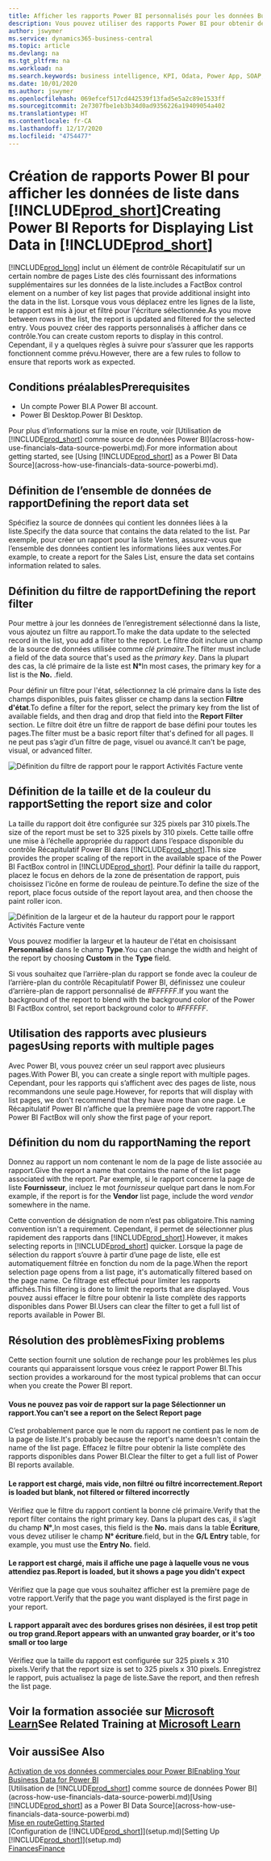 ```yaml
---
title: Afficher les rapports Power BI personnalisés pour les données Business Central | Microsoft Docs
description: Vous pouvez utiliser des rapports Power BI pour obtenir des informations supplémentaires sur les données dans les listes.
author: jswymer
ms.service: dynamics365-business-central
ms.topic: article
ms.devlang: na
ms.tgt_pltfrm: na
ms.workload: na
ms.search.keywords: business intelligence, KPI, Odata, Power App, SOAP, analysis
ms.date: 10/01/2020
ms.author: jswymer
ms.openlocfilehash: 069efcef517cd442539f13fad5e5a2c89e1533ff
ms.sourcegitcommit: 2e7307fbe1eb3b34d0ad9356226a19409054a402
ms.translationtype: HT
ms.contentlocale: fr-CA
ms.lasthandoff: 12/17/2020
ms.locfileid: "4754477"
---
```

# <a name="creating-power-bi-reports-for-displaying-list-data-in-prod_short"></a><span data-ttu-id="fc47e-103">Création de rapports Power BI pour afficher les données de liste dans [!INCLUDE[prod_short](includes/prod_short.md)]</span><span class="sxs-lookup"><span data-stu-id="fc47e-103">Creating Power BI Reports for Displaying List Data in [!INCLUDE[prod_short](includes/prod_short.md)]</span></span>

[!INCLUDE[prod_long](includes/prod_long.md)] <span data-ttu-id="fc47e-104">inclut un élément de contrôle Récapitulatif sur un certain nombre de pages Liste des clés fournissant des informations supplémentaires sur les données de la liste.</span><span class="sxs-lookup"><span data-stu-id="fc47e-104">includes a FactBox control element on a number of key list pages that provide additional insight into the data in the list.</span></span> <span data-ttu-id="fc47e-105">Lorsque vous vous déplacez entre les lignes de la liste, le rapport est mis à jour et filtré pour l'écriture sélectionnée.</span><span class="sxs-lookup"><span data-stu-id="fc47e-105">As you move between rows in the list, the report is updated and filtered for the selected entry.</span></span> <span data-ttu-id="fc47e-106">Vous pouvez créer des rapports personnalisés à afficher dans ce contrôle.</span><span class="sxs-lookup"><span data-stu-id="fc47e-106">You can create custom reports to display in this control.</span></span> <span data-ttu-id="fc47e-107">Cependant, il y a quelques règles à suivre pour s’assurer que les rapports fonctionnent comme prévu.</span><span class="sxs-lookup"><span data-stu-id="fc47e-107">However, there are a few rules to follow to ensure that reports work as expected.</span></span>  

## <a name="prerequisites"></a><span data-ttu-id="fc47e-108">Conditions préalables</span><span class="sxs-lookup"><span data-stu-id="fc47e-108">Prerequisites</span></span>

- <span data-ttu-id="fc47e-109">Un compte Power BI.</span><span class="sxs-lookup"><span data-stu-id="fc47e-109">A Power BI account.</span></span>
- <span data-ttu-id="fc47e-110">Power BI Desktop.</span><span class="sxs-lookup"><span data-stu-id="fc47e-110">Power BI Desktop.</span></span>

<span data-ttu-id="fc47e-111">Pour plus d’informations sur la mise en route, voir [Utilisation de [!INCLUDE[prod_short](includes/prod_short.md)] comme source de données Power BI](across-how-use-financials-data-source-powerbi.md).</span><span class="sxs-lookup"><span data-stu-id="fc47e-111">For more information about getting started, see [Using [!INCLUDE[prod_short](includes/prod_short.md)] as a Power BI Data Source](across-how-use-financials-data-source-powerbi.md).</span></span>

## <a name="defining-the-report-data-set"></a><span data-ttu-id="fc47e-112">Définition de l’ensemble de données de rapport</span><span class="sxs-lookup"><span data-stu-id="fc47e-112">Defining the report data set</span></span>

<span data-ttu-id="fc47e-113">Spécifiez la source de données qui contient les données liées à la liste.</span><span class="sxs-lookup"><span data-stu-id="fc47e-113">Specify the data source that contains the data related to the list.</span></span> <span data-ttu-id="fc47e-114">Par exemple, pour créer un rapport pour la liste Ventes, assurez-vous que l’ensemble des données contient les informations liées aux ventes.</span><span class="sxs-lookup"><span data-stu-id="fc47e-114">For example, to create a report for the Sales List, ensure the data set contains information related to sales.</span></span>  

## <a name="defining-the-report-filter"></a><span data-ttu-id="fc47e-115">Définition du filtre de rapport</span><span class="sxs-lookup"><span data-stu-id="fc47e-115">Defining the report filter</span></span>

<span data-ttu-id="fc47e-116">Pour mettre à jour les données de l’enregistrement sélectionné dans la liste, vous ajoutez un filtre au rapport.</span><span class="sxs-lookup"><span data-stu-id="fc47e-116">To make the data update to the selected record in the list, you add a filter to the report.</span></span> <span data-ttu-id="fc47e-117">Le filtre doit inclure un champ de la source de données utilisée comme *clé primaire*.</span><span class="sxs-lookup"><span data-stu-id="fc47e-117">The filter must include a field of the data source that's used as the *primary key*.</span></span> <span data-ttu-id="fc47e-118">Dans la plupart des cas, la clé primaire de la liste est **N°**</span><span class="sxs-lookup"><span data-stu-id="fc47e-118">In most cases, the primary key for a list is the **No.**</span></span> <span data-ttu-id="fc47e-119">.</span><span class="sxs-lookup"><span data-stu-id="fc47e-119">field.</span></span>

<span data-ttu-id="fc47e-120">Pour définir un filtre pour l'état, sélectionnez la clé primaire dans la liste des champs disponibles, puis faites glisser ce champ dans la section **Filtre d'état**.</span><span class="sxs-lookup"><span data-stu-id="fc47e-120">To define a filter for the report, select the primary key from the list of available fields, and then drag and drop that field into the **Report Filter** section.</span></span> <span data-ttu-id="fc47e-121">Le filtre doit être un filtre de rapport de base défini pour toutes les pages.</span><span class="sxs-lookup"><span data-stu-id="fc47e-121">The filter must be a basic report filter that's defined for all pages.</span></span> <span data-ttu-id="fc47e-122">Il ne peut pas s’agir d’un filtre de page, visuel ou avancé.</span><span class="sxs-lookup"><span data-stu-id="fc47e-122">It can't be page, visual, or advanced filter.</span></span>

![Définition du filtre de rapport pour le rapport Activités Facture vente](./media/across-how-use-powerbi-reports-factbox/financials-powerbi-report-filter-v3.png)

## <a name="setting-the-report-size-and-color"></a><span data-ttu-id="fc47e-124">Définition de la taille et de la couleur du rapport</span><span class="sxs-lookup"><span data-stu-id="fc47e-124">Setting the report size and color</span></span>

<span data-ttu-id="fc47e-125">La taille du rapport doit être configurée sur 325 pixels par 310 pixels.</span><span class="sxs-lookup"><span data-stu-id="fc47e-125">The size of the report must be set to 325 pixels by 310 pixels.</span></span> <span data-ttu-id="fc47e-126">Cette taille offre une mise à l’échelle appropriée du rapport dans l’espace disponible du contrôle Récapitulatif Power BI dans [!INCLUDE[prod_short](includes/prod_short.md)].</span><span class="sxs-lookup"><span data-stu-id="fc47e-126">This size provides the proper scaling of the report in the available space of the Power BI FactBox control in [!INCLUDE[prod_short](includes/prod_short.md)].</span></span> <span data-ttu-id="fc47e-127">Pour définir la taille du rapport, placez le focus en dehors de la zone de présentation de rapport, puis choisissez l'icône en forme de rouleau de peinture.</span><span class="sxs-lookup"><span data-stu-id="fc47e-127">To define the size of the report, place focus outside of the report layout area, and then choose the paint roller icon.</span></span>

![Définition de la largeur et de la hauteur du rapport pour le rapport Activités Facture vente](./media/across-how-use-powerbi-reports-factbox/financials-powerbi-report-sizing-v3.png)

<span data-ttu-id="fc47e-129">Vous pouvez modifier la largeur et la hauteur de l'état en choisissant **Personnalisé** dans le champ **Type**.</span><span class="sxs-lookup"><span data-stu-id="fc47e-129">You can change the width and height of the report by choosing **Custom** in the **Type** field.</span></span>

<span data-ttu-id="fc47e-130">Si vous souhaitez que l’arrière-plan du rapport se fonde avec la couleur de l’arrière-plan du contrôle Récapitulatif Power BI, définissez une couleur d’arrière-plan de rapport personnalisé de *#FFFFFF*.</span><span class="sxs-lookup"><span data-stu-id="fc47e-130">If you want the background of the report to blend with the background color of the Power BI FactBox control, set report background color to *#FFFFFF*.</span></span> 

## <a name="using-reports-with-multiple-pages"></a><span data-ttu-id="fc47e-131">Utilisation des rapports avec plusieurs pages</span><span class="sxs-lookup"><span data-stu-id="fc47e-131">Using reports with multiple pages</span></span>

<span data-ttu-id="fc47e-132">Avec Power BI, vous pouvez créer un seul rapport avec plusieurs pages.</span><span class="sxs-lookup"><span data-stu-id="fc47e-132">With Power BI, you can create a single report with multiple pages.</span></span> <span data-ttu-id="fc47e-133">Cependant, pour les rapports qui s’affichent avec des pages de liste, nous recommandons une seule page.</span><span class="sxs-lookup"><span data-stu-id="fc47e-133">However, for reports that will display with list pages, we don't recommend that they have more than one page.</span></span> <span data-ttu-id="fc47e-134">Le Récapitulatif Power BI n’affiche que la première page de votre rapport.</span><span class="sxs-lookup"><span data-stu-id="fc47e-134">The Power BI FactBox will only show the first page of your report.</span></span>

## <a name="naming-the-report"></a><span data-ttu-id="fc47e-135">Définition du nom du rapport</span><span class="sxs-lookup"><span data-stu-id="fc47e-135">Naming the report</span></span>

<span data-ttu-id="fc47e-136">Donnez au rapport un nom contenant le nom de la page de liste associée au rapport.</span><span class="sxs-lookup"><span data-stu-id="fc47e-136">Give the report a name that contains the name of the list page associated with the report.</span></span> <span data-ttu-id="fc47e-137">Par exemple, si le rapport concerne la page de liste **Fournisseur**, incluez le mot *fournisseur* quelque part dans le nom.</span><span class="sxs-lookup"><span data-stu-id="fc47e-137">For example, if the report is for the **Vendor** list page, include the word *vendor* somewhere in the name.</span></span>  

<span data-ttu-id="fc47e-138">Cette convention de désignation de nom n’est pas obligatoire.</span><span class="sxs-lookup"><span data-stu-id="fc47e-138">This naming convention isn't a requirement.</span></span> <span data-ttu-id="fc47e-139">Cependant, il permet de sélectionner plus rapidement des rapports dans [!INCLUDE[prod_short](includes/prod_short.md)].</span><span class="sxs-lookup"><span data-stu-id="fc47e-139">However, it makes selecting reports in [!INCLUDE[prod_short](includes/prod_short.md)] quicker.</span></span> <span data-ttu-id="fc47e-140">Lorsque la page de sélection du rapport s’ouvre à partir d’une page de liste, elle est automatiquement filtrée en fonction du nom de la page.</span><span class="sxs-lookup"><span data-stu-id="fc47e-140">When the report selection page opens from a list page, it's automatically filtered based on the page name.</span></span> <span data-ttu-id="fc47e-141">Ce filtrage est effectué pour limiter les rapports affichés.</span><span class="sxs-lookup"><span data-stu-id="fc47e-141">This filtering is done to limit the reports that are displayed.</span></span> <span data-ttu-id="fc47e-142">Vous pouvez aussi effacer le filtre pour obtenir la liste complète des rapports disponibles dans Power BI.</span><span class="sxs-lookup"><span data-stu-id="fc47e-142">Users can clear the filter to get a full list of reports available in Power BI.</span></span>  

## <a name="fixing-problems"></a><span data-ttu-id="fc47e-143">Résolution des problèmes</span><span class="sxs-lookup"><span data-stu-id="fc47e-143">Fixing problems</span></span>

<span data-ttu-id="fc47e-144">Cette section fournit une solution de rechange pour les problèmes les plus courants qui apparaissent lorsque vous créez le rapport Power BI.</span><span class="sxs-lookup"><span data-stu-id="fc47e-144">This section provides a workaround for the most typical problems that can occur when you create the Power BI report.</span></span>  

#### <a name="you-cant-see-a-report-on-the-select-report-page"></a><span data-ttu-id="fc47e-145">Vous ne pouvez pas voir de rapport sur la page Sélectionner un rapport.</span><span class="sxs-lookup"><span data-stu-id="fc47e-145">You can't see a report on the Select Report page</span></span>

<span data-ttu-id="fc47e-146">C’est probablement parce que le nom du rapport ne contient pas le nom de la page de liste.</span><span class="sxs-lookup"><span data-stu-id="fc47e-146">It's probably because the report's name doesn't contain the name of the list page.</span></span> <span data-ttu-id="fc47e-147">Effacez le filtre pour obtenir la liste complète des rapports disponibles dans Power BI.</span><span class="sxs-lookup"><span data-stu-id="fc47e-147">Clear the filter to get a full list of Power BI reports available.</span></span>  

#### <a name="report-is-loaded-but-blank-not-filtered-or-filtered-incorrectly"></a><span data-ttu-id="fc47e-148">Le rapport est chargé, mais vide, non filtré ou filtré incorrectement.</span><span class="sxs-lookup"><span data-stu-id="fc47e-148">Report is loaded but blank, not filtered or filtered incorrectly</span></span>

<span data-ttu-id="fc47e-149">Vérifiez que le filtre du rapport contient la bonne clé primaire.</span><span class="sxs-lookup"><span data-stu-id="fc47e-149">Verify that the report filter contains the right primary key.</span></span> <span data-ttu-id="fc47e-150">Dans la plupart des cas, il s’agit du champ **N°**,</span><span class="sxs-lookup"><span data-stu-id="fc47e-150">In most cases, this field is the **No.**</span></span> <span data-ttu-id="fc47e-151">mais dans la table **Écriture**, vous devez utiliser le champ **N° écriture**.</span><span class="sxs-lookup"><span data-stu-id="fc47e-151">field, but in the **G/L Entry** table, for example, you must use the **Entry No.** field.</span></span>

#### <a name="report-is-loaded-but-it-shows-a-page-you-didnt-expect"></a><span data-ttu-id="fc47e-152">Le rapport est chargé, mais il affiche une page à laquelle vous ne vous attendiez pas.</span><span class="sxs-lookup"><span data-stu-id="fc47e-152">Report is loaded, but it shows a page you didn't expect</span></span>

<span data-ttu-id="fc47e-153">Vérifiez que la page que vous souhaitez afficher est la première page de votre rapport.</span><span class="sxs-lookup"><span data-stu-id="fc47e-153">Verify that the page you want displayed is the first page in your report.</span></span>  

#### <a name="report-appears-with-an-unwanted-gray-boarder-or-its-too-small-or-too-large"></a><span data-ttu-id="fc47e-154">L rapport apparaît avec des bordures grises non désirées, il est trop petit ou trop grand.</span><span class="sxs-lookup"><span data-stu-id="fc47e-154">Report appears with an unwanted gray boarder, or it's too small or too large</span></span>

<span data-ttu-id="fc47e-155">Vérifiez que la taille du rapport est configurée sur 325 pixels x 310 pixels.</span><span class="sxs-lookup"><span data-stu-id="fc47e-155">Verify that the report size is set to 325 pixels x 310 pixels.</span></span> <span data-ttu-id="fc47e-156">Enregistrez le rapport, puis actualisez la page de liste.</span><span class="sxs-lookup"><span data-stu-id="fc47e-156">Save the report, and then refresh the list page.</span></span>  

## <a name="see-related-training-at-microsoft-learn"></a><span data-ttu-id="fc47e-157">Voir la formation associée sur [Microsoft Learn](/learn/modules/configure-powerbi-excel-dynamics-365-business-central/index)</span><span class="sxs-lookup"><span data-stu-id="fc47e-157">See Related Training at [Microsoft Learn](/learn/modules/configure-powerbi-excel-dynamics-365-business-central/index)</span></span>

## <a name="see-also"></a><span data-ttu-id="fc47e-158">Voir aussi</span><span class="sxs-lookup"><span data-stu-id="fc47e-158">See Also</span></span>

[<span data-ttu-id="fc47e-159">Activation de vos données commerciales pour Power BI</span><span class="sxs-lookup"><span data-stu-id="fc47e-159">Enabling Your Business Data for Power BI</span></span>](admin-powerbi.md)  
<span data-ttu-id="fc47e-160">[Utilisation de [!INCLUDE[prod_short](includes/prod_short.md)] comme source de données Power BI](across-how-use-financials-data-source-powerbi.md)</span><span class="sxs-lookup"><span data-stu-id="fc47e-160">[Using [!INCLUDE[prod_short](includes/prod_short.md)] as a Power BI Data Source](across-how-use-financials-data-source-powerbi.md)</span></span>  
[<span data-ttu-id="fc47e-161">Mise en route</span><span class="sxs-lookup"><span data-stu-id="fc47e-161">Getting Started</span></span>](product-get-started.md)  
<span data-ttu-id="fc47e-162">[Configuration de [!INCLUDE[prod_short](includes/prod_short.md)]](setup.md)</span><span class="sxs-lookup"><span data-stu-id="fc47e-162">[Setting Up [!INCLUDE[prod_short](includes/prod_short.md)]](setup.md)</span></span>  
[<span data-ttu-id="fc47e-163">Finances</span><span class="sxs-lookup"><span data-stu-id="fc47e-163">Finance</span></span>](finance.md)  

